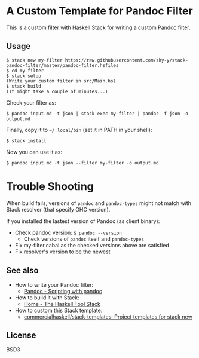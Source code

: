 # A Custom Template for Pandoc Filter

This is a custom filter with Haskell Stack for writing a custom [Pandoc](http://pandoc.org/) filter.

## Usage

```
$ stack new my-filter https://raw.githubusercontent.com/sky-y/stack-pandoc-filter/master/pandoc-filter.hsfiles
$ cd my-filter
$ stack setup
(Write your custom filter in src/Main.hs)
$ stack build
(It might take a couple of minutes...)
```

Check your filter as:

```
$ pandoc input.md -t json | stack exec my-filter | pandoc -f json -o output.md
```

Finally, copy it to `~/.local/bin` (set it in PATH in your shell):

```
$ stack install
```

Now you can use it as:

```
$ pandoc input.md -t json --filter my-filter -o output.md
```

# Trouble Shooting

When build fails, versions of `pandoc` and `pandoc-types`
might not match with Stack resolver (that specify GHC version).

If you installed the lastest version of Pandoc (as client binary):

- Check pandoc version: `$ pandoc --version`
    - Check versions of `pandoc` itself and `pandoc-types`
- Fix my-filter.cabal as the checked versions above are satisfied
- Fix resolver's version to be the newest

## See also

- How to write your Pandoc filter:
    - [Pandoc - Scripting with pandoc](http://pandoc.org/scripting.html)
- How to build it with Stack:
    - [Home - The Haskell Tool Stack](https://docs.haskellstack.org/en/stable/README/)
- How to custom this Stack template:
    - [commercialhaskell/stack-templates: Project templates for stack new](https://github.com/commercialhaskell/stack-templates)

## License
BSD3
